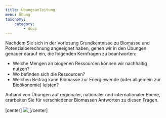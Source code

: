 ```yaml
---
title: Übungsanleitung
menu: Übung
taxonomy:
    category:
        - docs
---
```


Nachdem Sie sich in der Vorlesung Grundkentnisse zu Biomasse und Potenzialberechnung angeeignet haben, gehen wir in den Übungen genauer darauf ein, die folgenden Kernfragen zu beantworten:

- Welche Mengen an biogenen Ressourcen können wir nachhaltig nutzen?
- Wo befinden sich die Ressourcen?
- Welchen Beitrag kann Biomasse zur Energiewende (oder allgemein zur Bioökonomie) leisten?

Anhand von Übungen auf regionaler, nationaler und internationaler Ebene, erarbeiten Sie für verschiedener Biomassen Antworten zu diesen Fragen. 

[center]
<a href="https://ilias.opengeoedu.de/ilias/goto.php?target=lm_125&client_id=opengeoedu" markdown="1" target="_blank">
![](/images/exercise.png?resize=200,200)
</a>
[/center]
